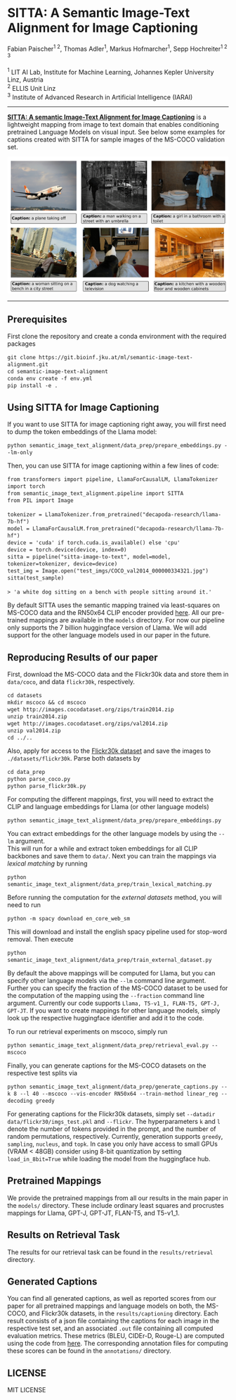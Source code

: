 # SITTA: A Semantic Image-Text Alignment for Image Captioning

Fabian Paischer<sup>1 2</sup>,
Thomas Adler<sup>1</sup>,
Markus Hofmarcher<sup>1</sup>,
Sepp Hochreiter<sup>1 2 3</sup>


<sup>1</sup> LIT AI Lab, Institute for Machine Learning, Johannes Kepler University Linz, Austria <br/>
<sup>2</sup> ELLIS Unit Linz  
<sup>3</sup> Institute of Advanced Research in Artificial Intelligence (IARAI)

---

**[SITTA: A semantic Image-Text Alignment for Image Captioning]()** is a lightweight mapping from image to text domain that enables conditioning pretrained Language Models on visual input.
See below some examples for captions created with SITTA for sample images of the MS-COCO validation set.

![Captions](assets/sample_captions.png)

---

## Prerequisites

First clone the repository and create a conda environment with the required packages 

    git clone https://git.bioinf.jku.at/ml/semantic-image-text-alignment.git
    cd semantic-image-text-alignment
    conda env create -f env.yml
    pip install -e .

## Using SITTA for Image Captioning

If you want to use SITTA for image captioning right away, you will first need to dump the token embeddings of the Llama model:

    python semantic_image_text_alignment/data_prep/prepare_embeddings.py --lm-only

Then, you can use SITTA for image captioning within a few lines of code:

    from transformers import pipeline, LlamaForCausalLM, LlamaTokenizer
    import torch
    from semantic_image_text_alignment.pipeline import SITTA
    from PIL import Image
    
    tokenizer = LlamaTokenizer.from_pretrained("decapoda-research/llama-7b-hf")
    model = LlamaForCausalLM.from_pretrained("decapoda-research/llama-7b-hf")
    device = 'cuda' if torch.cuda.is_available() else 'cpu'
    device = torch.device(device, index=0)
    sitta = pipeline("sitta-image-to-text", model=model, tokenizer=tokenizer, device=device)
    test_img = Image.open("test_imgs/COCO_val2014_000000334321.jpg")
    sitta(test_sample)

    > 'a white dog sitting on a bench with people sitting around it.'
  
By default SITTA uses the semantic mapping trained via least-squares on MS-COCO data and the RN50x64 CLIP encoder provided [here](https://github.com/openai/CLIP).
All our pre-trained mappings are available in the ```models``` directory.
For now our pipeline only supports the 7 billion huggingface version of Llama.
We will add support for the other language models used in our paper in the future.

## Reproducing Results of our paper

First, download the MS-COCO data and the Flickr30k data and store them in ```data/coco```, and data ```flickr30k```, respectively.

    cd datasets
    mkdir mscoco && cd mscoco
    wget http://images.cocodataset.org/zips/train2014.zip
    unzip train2014.zip
    wget http://images.cocodataset.org/zips/val2014.zip
    unzip val2014.zip
    cd ../..
    
Also, apply for access to the [Flickr30k dataset](https://shannon.cs.illinois.edu/DenotationGraph/) and save the images to ```./datasets/flickr30k```.
Parse both datasets by

    cd data_prep
    python parse_coco.py
    python parse_flickr30k.py

For computing the different mappings, first, you will need to extract the CLIP and language embeddings for Llama (or other language models) 

    python semantic_image_text_alignment/data_prep/prepare_embeddings.py

You can extract embeddings for the other language models by using the ```--lm``` argument.    
This will run for a while and extract token embeddings for all CLIP backbones and save them to ```data/```.
Next you can train the mappings via *lexical matching* by running

    python semantic_image_text_alignment/data_prep/train_lexical_matching.py
    
Before running the computation for the *external datasets* method, you will need to run

    python -m spacy download en_core_web_sm
   
This will download and install the english spacy pipeline used for stop-word removal.
Then execute

    python semantic_image_text_alignment/data_prep/train_external_dataset.py
    
By default the above mappings will be computed for Llama, but you can specify other language models via the ```--lm``` command line argument.
Further you can specify the fraction of the MS-COCO dataset to be used for the computation of the mapping using the ```--fraction``` command line argument.
Currently our code supports ```Llama, T5-v1_1, FLAN-T5, GPT-J, GPT-JT```.
If you want to create mappings for other language models, simply look up the respective huggingface identifier and add it to the code.

To run our retrieval experiments on mscoco, simply run 

    python semantic_image_text_alignment/data_prep/retrieval_eval.py --mscoco

Finally, you can generate captions for the MS-COCO datasets on the respective test splits via

    python semantic_image_text_alignment/data_prep/generate_captions.py --k 8 --l 40 --mscoco --vis-encoder RN50x64 --train-method linear_reg --decoding greedy    

For generating captions for the Flickr30k datasets, simply set ```--datadir data/flickr30/imgs_test.pkl``` and ```--flickr```.
The hyperparameters ```k``` and ```l``` denote the number of tokens provided in the prompt, and the number of random permutations, respectively.
Currently, generation supports ```greedy```, ```sampling```, ```nucleus```, and ```topk```.
In case you only have access to small GPUs (VRAM < 48GB) consider using 8-bit quantization by setting ```load_in_8bit=True``` while loading the model from the huggingface hub.

## Pretrained Mappings

We provide the pretrained mappings from all our results in the main paper in the ```models/``` directory.
These include ordinary least squares and procrustes mappings for Llama, GPT-J, GPT-JT, FLAN-T5, and T5-v1_1.


## Results on Retrieval Task

The results for our retrieval task can be found in the ```results/retrieval``` directory.

## Generated Captions

You can find all generated captions, as well as reported scores from our paper for all pretrained mappings and language models on both, the MS-COCO, and Flickr30k datasets, in the ```results/captioning``` directory.
Each result consists of a json file containing the captions for each image in the respective test set, and an associated ```.out``` file containing all computed evaluation metrics.
These metrics (BLEU, CIDEr-D, Rouge-L) are computed using the code from [here](https://github.com/tylin/coco-caption).
The corresponding annotation files for computing these scores can be found in the ```annotations/``` directory.

## LICENSE
MIT LICENSE


